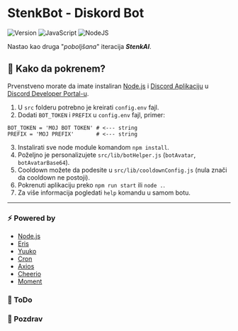 # StenkBot - Diskord Bot

<!-- bedzevi -->
![Version](https://img.shields.io/badge/version-1.2.0-blue)
![JavaScript](https://img.shields.io/badge/javascript-%23323330.svg?logo=javascript&logoColor=%23F7DF1E)
![NodeJS](https://img.shields.io/badge/node.js-6DA55F?logo=node.js&logoColor=white)

Nastao kao druga "_poboljšana_" iteracija ***StenkAI***.

## 🤔 Kako da pokrenem?
Prvenstveno morate da imate instaliran [Node.js](https://nodejs.org/) i [Discord Aplikaciju](https://discord.com/developers/applications) u [Discord Developer Portal-u](https://discord.com/developers).

1. U `src` folderu potrebno je kreirati `config.env` fajl.
2. Dodati `BOT_TOKEN` i `PREFIX` u `config.env` fajl, primer:
```
BOT_TOKEN = 'MOJ BOT TOKEN' # <--- string
PREFIX = 'MOJ PREFIX'       # <--- string
```
3. Instalirati sve node module komandom `npm install`.
4. Poželjno je personalizujete `src/lib/botHelper.js` (`botAvatar`, `botAvatarBase64`).
5. Cooldown možete da podesite u `src/lib/cooldownConfig.js` (nula znači da cooldown ne postoji).
6. Pokrenuti aplikaciju preko `npm run start` ili `node .`.
7. Za više informacija pogledati `help` komandu u samom botu.

---

### ⚡ Powered by
- [Node.js](https://nodejs.org/)
- [Eris](https://www.npmjs.com/package/eris)
- [Yuuko](https://www.npmjs.com/package/yuuko)
- [Cron](https://www.npmjs.com/package/node-cron)
- [Axios](https://www.npmjs.com/package/axios)
- [Cheerio](https://www.npmjs.com/package/cheerio)
- [Moment](https://www.npmjs.com/package/moment)

### 📒 ToDo

### 👋 Pozdrav
